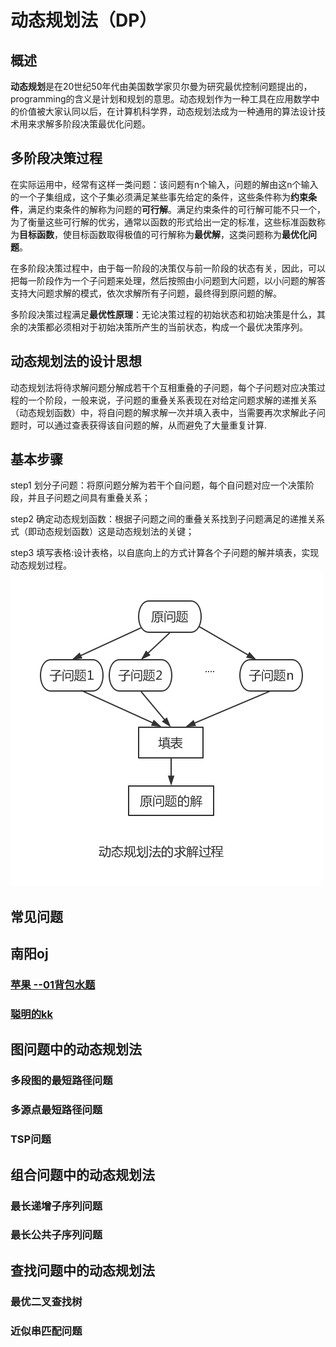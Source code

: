 # 动态规划法（DP）
## 概述
**动态规划**是在20世纪50年代由美国数学家贝尔曼为研究最优控制问题提出的，programming的含义是计划和规划的意思。动态规划作为一种工具在应用数学中的价值被大家认同以后，在计算机科学界，动态规划法成为一种通用的算法设计技术用来求解多阶段决策最优化问题。


## 多阶段决策过程
在实际运用中，经常有这样一类问题：该问题有n个输入，问题的解由这n个输入的一个子集组成，这个子集必须满足某些事先给定的条件，这些条件称为**约束条件**，满足约束条件的解称为问题的**可行解**。满足约束条件的可行解可能不只一个，为了衡量这些可行解的优劣，通常以函数的形式给出一定的标准，这些标准函数称为**目标函数**，使目标函数取得极值的可行解称为**最优解**，这类问题称为**最优化问题**。

在多阶段决策过程中，由于每一阶段的决策仅与前一阶段的状态有关，因此，可以把每一阶段作为一个子问题来处理，然后按照由小问题到大问题，以小问题的解答支持大问题求解的模式，依次求解所有子问题，最终得到原问题的解。

多阶段决策过程满足**最优性原理**：无论决策过程的初始状态和初始决策是什么，其余的决策都必须相对于初始决策所产生的当前状态，构成一个最优决策序列。

## 动态规划法的设计思想
动态规划法将待求解问题分解成若干个互相重叠的子问题，每个子问题对应决策过程的一个阶段，一般来说，子问题的重叠关系表现在对给定问题求解的递推关系（动态规划函数）中，将自问题的解求解一次并填入表中，当需要再次求解此子问题时，可以通过查表获得该自问题的解，从而避免了大量重复计算.

## 基本步骤
step1 划分子问题：将原问题分解为若干个自问题，每个自问题对应一个决策阶段，并且子问题之间具有重叠关系；

step2 确定动态规划函数：根据子问题之间的重叠关系找到子问题满足的递推关系式（即动态规划函数）这是动态规划法的关键；

step3 填写表格:设计表格，以自底向上的方式计算各个子问题的解并填表，实现动态规划过程。
![](https://github.com/Azcy/Algorithm/blob/master/AlgorithmTypology/DynamicProgrammingMethod/image/%E5%8A%A8%E6%80%81%E8%A7%84%E5%88%92%E6%B3%95%E7%9A%84%E6%B1%82%E8%A7%A3%E8%BF%87%E7%A8%8B.png)

## 常见问题
## 南阳oj
### [苹果 --01背包水题](https://github.com/Azcy/Algorithm/blob/master/%E5%8D%97%E9%98%B3OJ/md/01KnapsackProblem.md)

### [聪明的kk](https://github.com/Azcy/Algorithm/blob/master/%E5%8D%97%E9%98%B3OJ/md/CleverKk.md)

## 图问题中的动态规划法
### 多段图的最短路径问题
### 多源点最短路径问题
### TSP问题

## 组合问题中的动态规划法
### 最长递增子序列问题
### 最长公共子序列问题

## 查找问题中的动态规划法
### 最优二叉查找树
### 近似串匹配问题
